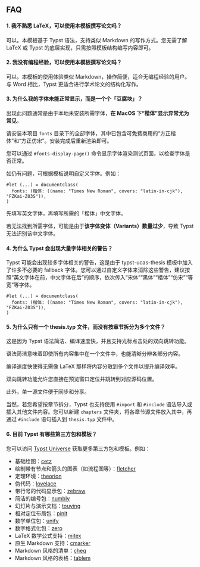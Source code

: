 ## FAQ

#### 1. 我不熟悉 LaTeX，可以使用本模板撰写论文吗？

可以。本模板基于 Typst 语法，支持类似 Markdown 的写作方式。您无需了解 LaTeX 或 Typst 的底层实现，只需按照模板结构编写内容即可。

#### 2. 我没有编程经验，可以使用本模板撰写论文吗？

可以。本模板的使用体验类似 Markdown，操作简便，适合无编程经验的用户。与 Word 相比，Typst 更适合进行学术论文的结构化写作。

#### 3. 为什么我的字体未能正常显示，而是一个个「豆腐块」？

出现此问题通常是由于本地未安装所需字体，**在 MacOS 下“楷体”显示异常尤为常见**。

请安装本项目 `fonts` 目录下的全部字体，其中已包含可免费商用的“方正楷体”和“方正仿宋”。安装完成后重新渲染即可。

您可以通过 `#fonts-display-page()` 命令显示字体渲染测试页面，以检查字体是否正常。

如仍有问题，可根据模板说明自定义字体。例如：

```typst
#let (...) = documentclass(
  fonts: (楷体: ((name: "Times New Roman", covers: "latin-in-cjk"), "FZKai-Z03S")),
)
```

先填写英文字体，再填写所需的「楷体」中文字体。

若无法找到所需字体，可能是由于**该字体变体（Variants）数量过少**，导致 Typst 无法识别该中文字体。

#### 4. 为什么 Typst 会出现大量字体相关的警告？

Typst 可能会出现较多字体相关的警告，这是由于 typst-ucas-thesis 模板中加入了许多不必要的 fallback 字体。您可以通过自定义字体来消除这些警告，建议按照“英文字体在前，中文字体在后”的顺序，依次传入“宋体”“黑体”“楷体”“仿宋”“等宽”等字体。

```typst
#let (...) = documentclass(
  fonts: (楷体: ((name: "Times New Roman", covers: "latin-in-cjk"), "FZKai-Z03S")),
)
```

#### 5. 为什么只有一个 thesis.typ 文件，而没有按章节拆分为多个文件？

这是因为 Typst 语法简洁、编译速度快，并且支持光标点击处的双向跳转功能。

语法简洁意味着即使所有内容集中在一个文件中，也能清晰分辨各部分内容。

编译速度快使得无需像 LaTeX 那样将内容分散到多个文件以提升编译效率。

双向跳转功能允许您直接在预览窗口定位并跳转到对应源码位置。

此外，单一源文件便于同步和分享。

当然，若您希望按章节拆分，Typst 也支持使用 `#import` 和 `#include` 语法导入或插入其他文件内容。您可以新建 `chapters` 文件夹，将各章节源文件放入其中，再通过 `#include` 语句插入到 `thesis.typ` 文件中。

#### 6. 目前 Typst 有哪些第三方包和模板？

您可以访问 [Typst Universe](https://typst.app/universe) 获取更多第三方包和模板。例如：

- 基础绘图：[cetz](https://typst.app/universe/package/cetz)
- 绘制带有节点和箭头的图表（如流程图等）：[fletcher](https://typst.app/universe/package/fletcher)
- 定理环境：[theorion](https://typst.app/universe/package/theorion)
- 伪代码：[lovelace](https://typst.app/universe/package/lovelace)
- 带行号的代码显示包：[zebraw](https://typst.app/universe/package/zebraw)
- 简洁的编号包：[numbly](https://typst.app/universe/package/numbly)
- 幻灯片与演示文档：[touying](https://typst.app/universe/package/touying)
- 相对定位布局包：[pinit](https://typst.app/universe/package/pinit)
- 数学单位包：[unify](https://typst.app/universe/package/unify)
- 数字格式化包：[zero](https://typst.app/universe/package/zero)
- LaTeX 数学公式支持：[mitex](https://typst.app/universe/package/mitex)
- 原生 Markdown 支持：[cmarker](https://typst.app/universe/package/cmarker)
- Markdown 风格的清单：[cheq](https://typst.app/universe/package/cheq)
- Markdown 风格的表格：[tablem](https://typst.app/universe/package/tablem)
